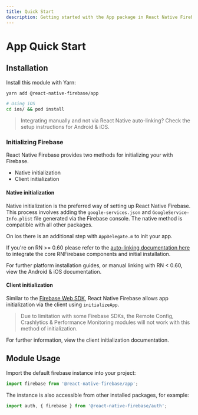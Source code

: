 ```yaml
---
title: Quick Start
description: Getting started with the App package in React Native Firebase
---
```


# App Quick Start

## Installation

Install this module with Yarn:

```bash
yarn add @react-native-firebase/app

# Using iOS
cd ios/ && pod install
```

> Integrating manually and not via React Native auto-linking? Check the setup instructions for <Anchor version group href="/android">Android</Anchor> & <Anchor version group href="/ios">iOS</Anchor>.

### Initializing Firebase

React Native Firebase provides two methods for initializing your with Firebase.

- Native initialization
- Client initialization

#### Native initialization

Native initialization is the preferred way of setting up React Native Firebase. This process involves adding the
`google-services.json` and `GoogleService-Info.plist` file generated via the Firebase console. The native method
is compatible with all other packages.

On ios there is an additional step with `AppDelegate.m` to init your app.

If you're on RN >= 0.60 please refer to the [auto-linking documentation here](https://invertase.io/oss/react-native-firebase/quick-start/existing-project) to integrate the core RNFirebase components and initial installation. 

For further platform installation guides, or manual linking with RN < 0.60, view the <Anchor version group href="/android">Android</Anchor> & <Anchor version group href="/ios">iOS</Anchor> documentation.

#### Client initialization

Similar to the [Firebase Web SDK](https://www.npmjs.com/package/firebase), React Native Firebase allows app
initialization via the client using `initializeApp`.

> Due to limitation with some Firebase SDKs, the Remote Config, Crashlytics & Performance Monitoring modules will not work with this method of initialization.

For further information, view the <Anchor version group href="/client">client initialization</Anchor>
documentation.

## Module Usage

Import the default firebase instance into your project:

```js
import firebase from '@react-native-firebase/app';
```

The instance is also accessible from other installed packages, for example:

```js
import auth, { firebase } from '@react-native-firebase/auth';
```
